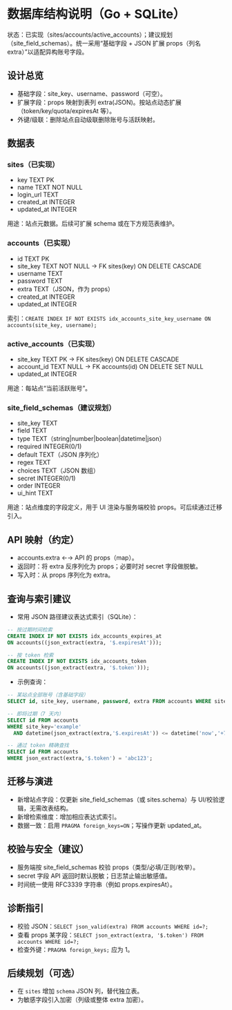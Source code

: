 # 数据库结构说明（Go + SQLite）

状态：已实现（sites/accounts/active_accounts）；建议规划（site_field_schemas）。统一采用“基础字段 + JSON 扩展 props（列名 extra）”以适配异构账号字段。

## 设计总览
- 基础字段：site_key、username、password（可空）。
- 扩展字段：props 映射到表列 extra(JSON)。按站点动态扩展（token/key/quota/expiresAt 等）。
- 外键/级联：删除站点自动级联删除账号与活跃映射。

## 数据表

### sites（已实现）
- key TEXT PK
- name TEXT NOT NULL
- login_url TEXT
- created_at INTEGER
- updated_at INTEGER

用途：站点元数据。后续可扩展 schema 或在下方规范表维护。

### accounts（已实现）
- id TEXT PK
- site_key TEXT NOT NULL → FK sites(key) ON DELETE CASCADE
- username TEXT
- password TEXT
- extra TEXT（JSON，作为 props）
- created_at INTEGER
- updated_at INTEGER

索引：`CREATE INDEX IF NOT EXISTS idx_accounts_site_key_username ON accounts(site_key, username);`

### active_accounts（已实现）
- site_key TEXT PK → FK sites(key) ON DELETE CASCADE
- account_id TEXT NULL → FK accounts(id) ON DELETE SET NULL
- updated_at INTEGER

用途：每站点“当前活跃账号”。

### site_field_schemas（建议规划）
- site_key TEXT
- field TEXT
- type TEXT（string|number|boolean|datetime|json）
- required INTEGER(0/1)
- default TEXT（JSON 序列化）
- regex TEXT
- choices TEXT（JSON 数组）
- secret INTEGER(0/1)
- order INTEGER
- ui_hint TEXT

用途：站点维度的字段定义，用于 UI 渲染与服务端校验 props。可后续通过迁移引入。

## API 映射（约定）
- accounts.extra ←→ API 的 props（map）。
- 返回时：将 extra 反序列化为 props；必要时对 secret 字段做脱敏。
- 写入时：从 props 序列化为 extra。

## 查询与索引建议
- 常用 JSON 路径建议表达式索引（SQLite）：
```sql
-- 按过期时间检索
CREATE INDEX IF NOT EXISTS idx_accounts_expires_at
ON accounts((json_extract(extra, '$.expiresAt')));

-- 按 token 检索
CREATE INDEX IF NOT EXISTS idx_accounts_token
ON accounts((json_extract(extra, '$.token')));
```
- 示例查询：
```sql
-- 某站点全部账号（含基础字段）
SELECT id, site_key, username, password, extra FROM accounts WHERE site_key = 'example';

-- 即将过期（7 天内）
SELECT id FROM accounts
WHERE site_key='example'
  AND datetime(json_extract(extra,'$.expiresAt')) <= datetime('now','+7 days');

-- 通过 token 精确查找
SELECT id FROM accounts
WHERE json_extract(extra,'$.token') = 'abc123';
```

## 迁移与演进
- 新增站点字段：仅更新 site_field_schemas（或 sites.schema）与 UI/校验逻辑，无需改表结构。
- 新增检索维度：增加相应表达式索引。
- 数据一致：启用 `PRAGMA foreign_keys=ON`；写操作更新 updated_at。

## 校验与安全（建议）
- 服务端按 site_field_schemas 校验 props（类型/必填/正则/枚举）。
- secret 字段 API 返回时默认脱敏；日志禁止输出敏感值。
- 时间统一使用 RFC3339 字符串（例如 props.expiresAt）。

## 诊断指引
- 校验 JSON：`SELECT json_valid(extra) FROM accounts WHERE id=?;`
- 查看 props 某字段：`SELECT json_extract(extra, '$.token') FROM accounts WHERE id=?;`
- 检查外键：`PRAGMA foreign_keys;` 应为 1。

## 后续规划（可选）
- 在 `sites` 增加 `schema` JSON 列，替代独立表。
- 为敏感字段引入加密（列级或整体 extra 加密）。
